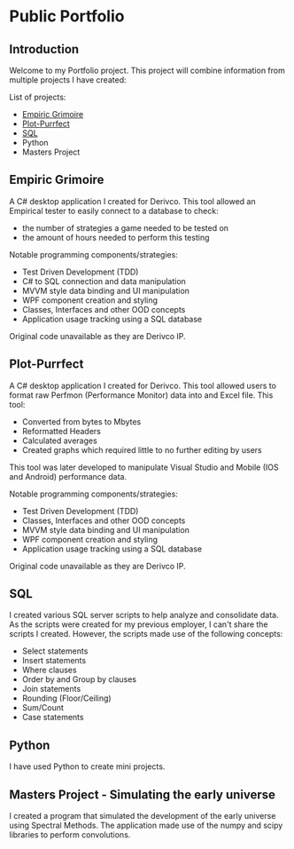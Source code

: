 # Public Portfolio
## Introduction
Welcome to my Portfolio project. This project will combine information from multiple projects I have created:

List of projects:
 - [Empiric Grimoire](Empiric%20Grimoire/README.md)
 - [Plot-Purrfect](Plot-Purrfect/README.md)
 - [SQL](SQL%20scripts/README.md)
 - Python
 - Masters Project

## Empiric Grimoire
A C# desktop application I created for Derivco. This tool allowed an Empirical tester to easily connect to a database to check:
 - the number of strategies a game needed to be tested on
 - the amount of hours needed to perform this testing

Notable programming components/strategies:
 - Test Driven Development (TDD)
 - C# to SQL connection and data manipulation
 - MVVM style data binding and UI manipulation
 - WPF component creation and styling
 - Classes, Interfaces and other OOD concepts
 - Application usage tracking using a SQL database

Original code unavailable as they are Derivco IP.

## Plot-Purrfect
A C# desktop application I created for Derivco. This tool allowed users to format raw Perfmon (Performance Monitor) data into and Excel file. This tool:
 - Converted from bytes to Mbytes
 - Reformatted Headers
 - Calculated averages
 - Created graphs which required little to no further editing by users

This tool was later developed to manipulate Visual Studio and Mobile (IOS and Android) performance data.
 
 Notable programming components/strategies:
 - Test Driven Development (TDD)
 - Classes, Interfaces and other OOD concepts
 - MVVM style data binding and UI manipulation
 - WPF component creation and styling
 - Application usage tracking using a SQL database

Original code unavailable as they are Derivco IP.

## SQL
I created various SQL server scripts to help analyze and consolidate data. As the scripts were created for my previous employer, I can't share the scripts I created. However, the scripts made use of the following concepts:

 - Select statements
 - Insert statements
 - Where clauses
 - Order by and Group by clauses
 - Join statements
 - Rounding (Floor/Ceiling)
 - Sum/Count
 - Case statements

## Python
I have used Python to create mini projects.

## Masters Project - Simulating the early universe
I created a program that simulated the development of the early universe using Spectral Methods. The application made use of the numpy and scipy libraries to perform convolutions.
